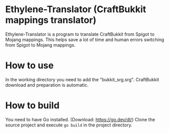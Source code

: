 # Ethylene-Translator (CraftBukkit mappings translator)
Ethylene-Translator is a program to translate CraftBukkit from Spigot to Mojang mappings. This helps save a lot of time and human errors switching from Spigot to Mojang mappings.

# How to use
In the working directory you need to add the "bukkit_srg.srg". CraftBukkit download and preparation is automatic.

# How to build
You need to have Go installed. (Download: https://go.dev/dl/)
Clone the source project and execute ```go build``` in the project directory.
